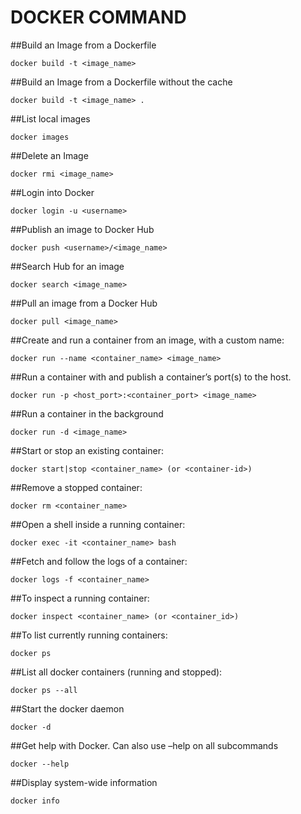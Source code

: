 # DOCKER COMMAND 

##Build an Image from a Dockerfile
```
docker build -t <image_name>
```
##Build an Image from a Dockerfile without the cache
```
docker build -t <image_name> .
```

##List local images
```
docker images
```
##Delete an Image
```
docker rmi <image_name>
```

##Login into Docker
```
docker login -u <username>
```
##Publish an image to Docker Hub
```
docker push <username>/<image_name>
```
##Search Hub for an image
```
docker search <image_name>
```
##Pull an image from a Docker Hub
```
docker pull <image_name>
```

##Create and run a container from an image, with a custom name:
```
docker run --name <container_name> <image_name>
```
##Run a container with and publish a container’s port(s) to the host.
```
docker run -p <host_port>:<container_port> <image_name>
```
##Run a container in the background
```
docker run -d <image_name>
```
##Start or stop an existing container:
```
docker start|stop <container_name> (or <container-id>)
```
##Remove a stopped container:
```
docker rm <container_name>
```
##Open a shell inside a running container:
```
docker exec -it <container_name> bash
```
##Fetch and follow the logs of a container:
```
docker logs -f <container_name>
```
##To inspect a running container:
```
docker inspect <container_name> (or <container_id>)
```
##To list currently running containers:
```
docker ps
```
##List all docker containers (running and stopped):
```
docker ps --all
```
##Start the docker daemon
```
docker -d
```
##Get help with Docker. Can also use –help on all subcommands
```
docker --help
```
##Display system-wide information
```
docker info
```
